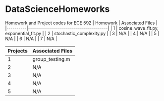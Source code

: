 # DataScienceHomeworks
Homework and Project codes for ECE 592
| Homework | Associated Files                       |
|----------|----------------------------------------|
| 1        | cosine_wave_fit.py, exponential_fit.py |
| 2        | stochastic_complexity.py               |
| 3        | N/A                                    |
| 4        | N/A                                    |
| 5        | N/A                                    |
| 6        | N/A                                    |
| 7        | N/A                                    |

| Projects | Associated Files                       |
|----------|----------------------------------------|
| 1        | group_testing.m 						|
| 2        | N/A                        			|
| 3        | N/A                                    |
| 4        | N/A                                    |
| 5        | N/A                                    |
